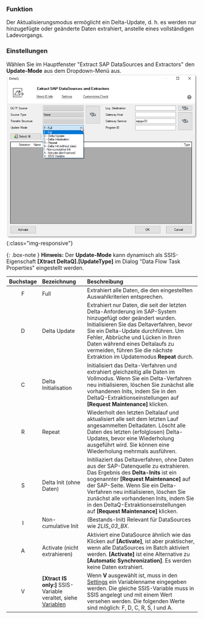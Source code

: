### Funktion
Der Aktualisierungsmodus ermöglicht ein Delta-Update, d. h. es werden nur hinzugefügte oder geänderte Daten extrahiert, anstelle eines vollständigen Ladevorgangs.

### Einstellungen

Wählen Sie im Hauptfenster "Extract SAP DataSources and Extractors" den **Update-Mode** aus dem Dropdown-Menü aus.
![Update-Mode2](/img/content/deltaq-extraction-seetings.png ){:class="img-responsive"}

{: .box-note } 
**Hinweis:** Der **Update-Mode** kann dynamisch als SSIS-Eigenschaft **[Xtract DeltaQ].[UpdateType]** im Dialog "Data Flow Task Properties" eingestellt werden.


| Buchstage | Bezeichnung | Beschreibung |
| :------: |:--- | :--- |
| F | Full | Extrahiert alle Daten, die den eingestellten Auswahlkriterien entsprechen.
| D | Delta Update | Extrahiert nur Daten, die seit der letzten Delta-Anforderung im SAP-System hinzugefügt oder geändert wurden. Initialisieren Sie das Deltaverfahren, bevor Sie ein Delta-Update durchführen. Um Fehler, Abbrüche und Lücken in Ihren Daten während eines Deltalaufs zu vermeiden, führen Sie die nächste Extraktion im Updatemodus **Repeat** durch. |
| C | Delta Initialisation | Initialisiert das Delta-Verfahren und extrahiert gleichzeitig alle Daten im Vollmodus. Wenn Sie ein Delta-Verfahren neu initialisieren, löschen Sie zunächst alle vorhandenen Inits, indem Sie in den DeltaQ-Extraktionseinstellungen auf **[Request Maintenance]** klicken.
| R | Repeat | Wiederholt den letzten Deltalauf und aktualisiert alle seit dem letzten Lauf angesammelten Deltadaten. Löscht alle Daten des letzten (erfolglosen) Delta-Updates, bevor eine Wiederholung ausgeführt wird. Sie können eine Wiederholung mehrmals ausführen.
| S | Delta Init (ohne Daten) | Initiliaziert das Deltaverfahren, ohne Daten aus der SAP-Datenquelle zu extrahieren. Das Ergebnis des **Delta-Inits** ist ein sogenannter **[Request Maintenance]** auf der SAP-Seite. Wenn Sie ein Delta-Verfahren neu initialisieren, löschen Sie zunächst alle vorhandenen Inits, indem Sie in den DeltaQ-Extraktionseinstellungen auf **[Request Maintenance]** klicken.
| I | Non-cumulative Init | (Bestands-Init) Relevant für DataSources wie *2LIS_03_BX*.  |
| A | Activate (nicht extrahieren) | Aktiviert eine DataSource ähnlich wie das Klicken auf **[Activate]**, ist aber praktischer, wenn alle DataSources im Batch aktiviert werden. **[Activate]** ist eine Alternative zu **[Automatic Synchronization]**.  Es werden keine Daten extrahiert. |
| V | **[Xtract IS only:]** SSIS-Variable veraltet, siehe [Variablen](../bwcube/variablen)| Wenn **V** ausgewählt ist, muss in den [Settings](./extraktionseinstellungen) ein Variablenname eingegeben werden. Die gleiche SSIS-Variable muss in SSIS angelegt und mit einem Wert versehen werden. Die folgenden Werte sind möglich: F, D, C, R, S, I und A. |
